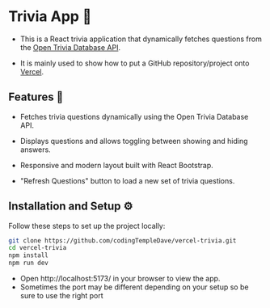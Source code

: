 Trivia App 🎉
==================

*   This is a React trivia application that dynamically fetches questions from the [Open Trivia Database API](https://opentdb.com/).

*   It is mainly used to show how to put a GitHub repository/project onto [Vercel](https://vercel.com/).

Features 🚀
-----------

*   Fetches trivia questions dynamically using the Open Trivia Database API.
    
*   Displays questions and allows toggling between showing and hiding answers.
    
*   Responsive and modern layout built with React Bootstrap.
    
*   "Refresh Questions" button to load a new set of trivia questions.    


Installation and Setup ⚙️
-------------------------

Follow these steps to set up the project locally:

```bash
git clone https://github.com/codingTempleDave/vercel-trivia.git
cd vercel-trivia
npm install
npm run dev
```

*   Open http://localhost:5173/ in your browser to view the app.<br>
*   Sometimes the port may be different depending on your setup so be sure to use the right port